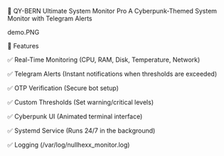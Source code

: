 🔧 QY-BERN Ultimate System Monitor Pro
A Cyberpunk-Themed System Monitor with Telegram Alerts

demo.PNG

🌟 Features

✅ Real-Time Monitoring (CPU, RAM, Disk, Temperature, Network)

✅ Telegram Alerts (Instant notifications when thresholds are exceeded)

✅ OTP Verification (Secure bot setup)

✅ Custom Thresholds (Set warning/critical levels)

✅ Cyberpunk UI (Animated terminal interface)

✅ Systemd Service (Runs 24/7 in the background)

✅ Logging (/var/log/nullhexx_monitor.log)

